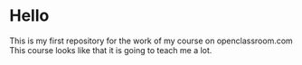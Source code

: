 # Hello
This is my first repository for the work of my course on openclassroom.com
This course looks like that it is going to teach me a lot.
